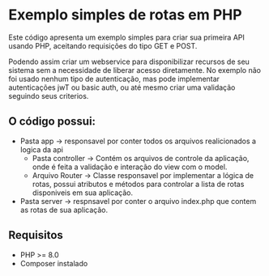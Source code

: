 # Exemplo simples de rotas em PHP

Este código apresenta um exemplo simples para criar sua primeira API usando PHP, aceitando requisições do tipo GET e POST.

Podendo assim criar um webservice para disponibilizar recursos de seu sistema sem a necessidade de liberar acesso diretamente.
No exemplo não foi usado nenhum tipo de autenticação, mas pode implementar autenticações jwT ou basic auth, ou até mesmo criar uma validação seguindo seus criterios.

## O código possui:
* Pasta app -> responsavel por conter todos os arquivos realicionados a logica da api
    * Pasta controller -> Contém os arquivos de controle da aplicação, onde é feita a validação e interação do view com o model.
    * Arquivo Router -> Classe responsavel por implementar a lógica de rotas, possui atributos e métodos para controlar a lista de rotas disponiveis em sua aplicação.
* Pasta server -> respnsavel por conter o arquivo index.php que contem as rotas de sua aplicação.

## Requisitos
* PHP >= 8.0
* Composer instalado
